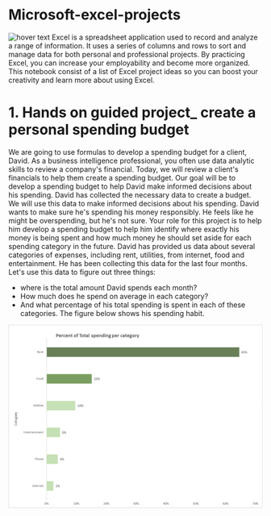 # Microsoft-excel-projects
<img src="https://www.modano.com/files/images/resources/learning/microsoft_excel/excel_fundamentals/mod_excel_excel_interface.png"  title="hover text">
Excel is a spreadsheet application used to record and analyze a range of information. It uses a series of columns and rows to sort and manage data for both personal and professional projects. By practicing Excel, you can increase your employability and become more organized.  This notebook consist of a list of  Excel project ideas so you can boost your creativity and learn more about using Excel.

# 1. Hands on guided project_ create a personal spending budget
We are going to use formulas to develop a spending budget for a client, David. As a business intelligence professional, you often use data analytic skills to review a company's financial. Today, we will review a client's financials to help them create a spending budget. Our goal will be to develop a spending budget to help David
make informed decisions about his spending. David has collected the necessary data to create a budget. We will use this data to make informed decisions about his spending. David wants to make sure he's spending his money responsibly. He feels like he might be overspending, but he's not sure. Your role for this project is to help him develop a spending budget to help him identify where exactly his money is being spent and how much money he should set aside for each spending category in the future. David has provided us data about several categories of expenses, including rent, utilities, from internet, food and entertainment. He has been collecting this data for the last four months. Let's use this data to figure out three things:
- where is the total amount David spends each month? 
- How much does he spend on average in each category? 
- And what percentage of his total spending is spent in each of these categories.
The figure below shows his spending habit.
<img src="https://github.com/nguneonard/Microsoft-excel-projects/blob/main/r.png"  title="hover text">

